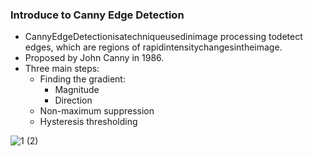 ### Introduce to Canny Edge Detection
- CannyEdgeDetectionisatechniqueusedinimage processing todetect edges, which are regions of rapidintensitychangesintheimage.
- Proposed by John Canny in 1986.
- Three main steps:
  - Finding the gradient:
      - Magnitude
      - Direction
  -  Non-maximum suppression
  -  Hysteresis thresholding
 
    
![1 (2)](https://github.com/Lin-Yu-Ming/Canny-Edge-Detection-CED-/assets/71814265/fa288260-47cb-4bc3-b468-3c697acd40bd)
